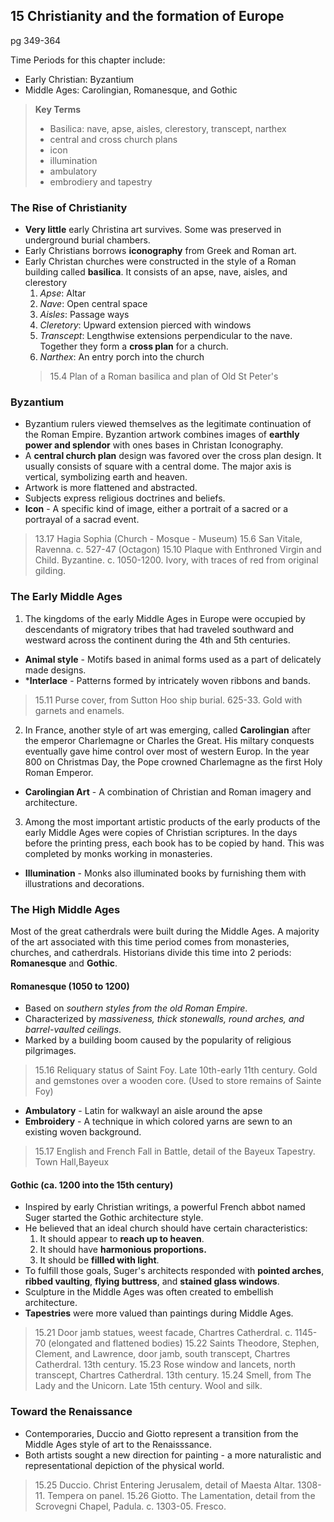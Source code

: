 ## 15 Christianity and the formation of Europe
pg 349-364

Time Periods for this chapter include:
+ Early Christian: Byzantium
+ Middle Ages: Carolingian, Romanesque, and Gothic

> **Key Terms**
> + Basilica: nave, apse, aisles, clerestory, transcept, narthex
> + central and cross church plans
> + icon
> + illumination
> + ambulatory
> + embrodiery and tapestry

### The Rise of Christianity
+ **Very little** early Christina art survives. Some was preserved in underground burial chambers.
+ Early Christians borrows **iconography** from Greek and Roman art.
+ Early Christan churches were constructed in the style of a Roman building called **basilica**. It consists of an apse, nave, aisles, and clerestory
  1. *Apse*: Altar
  2. *Nave*: Open central space
  3. *Aisles*: Passage ways
  4. *Cleretory*: Upward extension pierced with windows
  5. *Transcept*: Lengthwise extensions perpendicular to the nave. Together they form a **cross plan** for a church.
  6. *Narthex*: An entry porch into the church
  > 15.4 Plan of a Roman basilica and plan of Old St Peter's

### Byzantium
+ Byzantium rulers viewed themselves as the legitimate continuation of the Roman Empire. Byzantion artwork combines images of **earthly power and splendor** with ones bases in Christan Iconography.
+ A **central church plan** design was favored over the cross plan design. It usually consists of square with a central dome. The major axis is vertical, symbolizing earth and heaven.
+ Artwork is more flattened and abstracted.
+ Subjects express religious doctrines and beliefs.
+ **Icon** - A specific kind of image, either a portrait of a sacred or a portrayal of a sacrad event.

> 13.17 Hagia Sophia (Church - Mosque - Museum)
15.6 San Vitale, Ravenna. c. 527-47 (Octagon)
15.10 Plaque with Enthroned Virgin and Child. Byzantine. c. 1050-1200. Ivory, with traces of red from original gilding.

### The Early Middle Ages
1. The kingdoms of the early Middle Ages in Europe were occupied by descendants of migratory tribes that had traveled southward and westward across the continent during the 4th and 5th centuries.
+ **Animal style** - Motifs based in animal forms used as a part of delicately made designs.
+ ***Interlace** - Patterns formed by intricately woven ribbons and bands.
> 15.11 Purse cover, from Sutton Hoo ship burial. 625-33. Gold with garnets and enamels.

2. In France, another style of art was emerging, called **Carolingian** after the emperor Charlemagne or Charles the Great. His miltary conquests eventually gave hime control over most of western Europ. In the year 800 on Christmas Day, the Pope crowned Charlemagne as the first Holy Roman Emperor.
+ **Carolingian Art** - A combination of Christian and Roman imagery and architecture.

3. Among the most important artistic products of the early products of the early Middle Ages were copies of Christian scriptures. In the days before the printing press, each book has to be copied by hand. This was completed by monks working in monasteries.
+ **Illumination** - Monks also illuminated books by furnishing them with illustrations and decorations.

### The High Middle Ages
Most of the great catherdrals were built during the Middle Ages. A majority of the art associated with this time period comes from monasteries, churches, and catherdrals. Historians divide this time into 2 periods: **Romanesque** and **Gothic**.

#### Romanesque (1050 to 1200)
+ Based on *southern styles from the old Roman Empire*.
+ Characterized by *massiveness, thick stonewalls, round arches, and barrel-vaulted ceilings*.
+ Marked by a building boom caused by the popularity of religious pilgrimages.

> 15.16 Reliquary status of Saint Foy. Late 10th-early 11th century. Gold and gemstones over a wooden core. (Used to store remains of Sainte Foy)

+ **Ambulatory** - Latin for walkwayl an aisle around the apse
+ **Embroidery** - A technique in which colored yarns are sewn to an existing woven background.
> 15.17 English and French Fall in Battle, detail of the Bayeux Tapestry. Town Hall,Bayeux

#### Gothic (ca. 1200 into the 15th century)
+ Inspired by early Christian writings, a powerful French abbot named Suger started the Gothic architecture style.
+ He believed that an ideal church should have certain characteristics:
  1. It should appear to **reach up to heaven**.
  2. It should have **harmonious proportions.**
  3. It should be **fillled with light**.
+ To fulfill those goals, Suger's architects responded with **pointed arches**, **ribbed vaulting**, **flying buttress**, and **stained glass windows**.
+ Sculpture in the Middle Ages was often created to embellish architecture.
+ **Tapestries** were more valued than paintings during Middle Ages.

> 15.21 Door jamb statues, weest facade, Chartres Catherdral. c. 1145-70 (elongated and flattened bodies)
15.22 Saints Theodore, Stephen, Clement, and Lawrence, door jamb, south transcept, Chartres Catherdral. 13th century.
15.23 Rose window and lancets, north transcept, Chartres Catherdral. 13th century.
15.24 Smell, from The Lady and the Unicorn. Late 15th century. Wool and silk.

### Toward the Renaissance
+ Contemporaries, Duccio and Giotto represent a transition from the Middle Ages style of art to the Renaisssance.
+ Both artists sought a new direction for painting - a more naturalistic and representational depiction of the physical world.
> 15.25 Duccio. Christ Entering Jerusalem, detail of Maesta Altar. 1308-11. Tempera on panel.
15.26 Giotto. The Lamentation, detail from the Scrovegni Chapel, Padula. c. 1303-05. Fresco.
